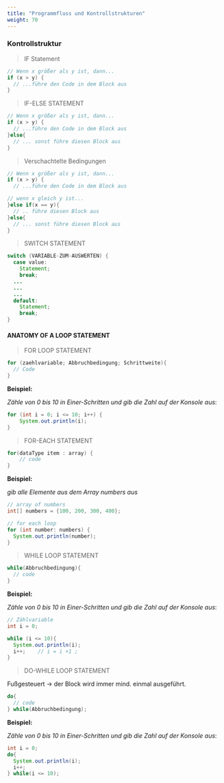 ```yaml
---
title: "Programmfluss und Kontrollstrukturen"
weight: 70
---
```


### Kontrollstruktur
> IF Statement
```java
// Wenn x größer als y ist, dann...
if (x > y) {
  // ...führe den Code in dem Block aus
}
```

> IF-ELSE STATEMENT
```java
// Wenn x größer als y ist, dann...
if (x > y) {
  // ...führe den Code in dem Block aus
}else{
  // ... sonst führe diesen Block aus
}
```

> Verschachtelte Bedingungen
```java
// Wenn x größer als y ist, dann...
if (x > y) {
  // ...führe den Code in dem Block aus

// wenn x gleich y ist...
}else if(x == y){
  // .. führe diesen Block aus
}else{
  // ... sonst führe diesen Block aus
}
```

> SWITCH STATEMENT
```java
switch (VARIABLE-ZUM-AUSWERTEN) {
  case value:
    Statement;
    break;
  ...
  ...
  ...
  default:
    Statement;
    break;
}
```

#### ANATOMY OF A LOOP  STATEMENT
> FOR LOOP STATEMENT
```java
for (zaehlvariable; Abbruchbedingung; Schrittweite){
  // Code
}
```
**Beispiel:**

_Zähle von 0 bis 10 in Einer-Schritten und gib die Zahl auf der Konsole aus_:

```java
for (int i = 0; i <= 10; i++) {
    System.out.println(i);
}
```

> FOR-EACH STATEMENT
```java
for(dataType item : array) {
    // code
}
```
**Beispiel:**

_gib alle Elemente aus dem Array numbers aus_

```java
// array of numbers
int[] numbers = {100, 200, 300, 400};

// for each loop
for (int number: numbers) {
  System.out.println(number);
}
```

> WHILE LOOP STATEMENT
```java
while(Abbruchbedingung){
  // code
}
```
**Beispiel:**

_Zähle von 0 bis 10 in Einer-Schritten und gib die Zahl auf der Konsole aus_:

```java
// Zählvariable
int i = 0;

while (i <= 10){
  System.out.println(i);
  i++;    // i = i +1 ;
}
```

> DO-WHILE LOOP STATEMENT

Fußgesteuert -> der Block wird immer mind. einmal ausgeführt.

```java
do{
  // code
} while(Abbruchbedingung);
```

**Beispiel:**

_Zähle von 0 bis 10 in Einer-Schritten und gib die Zahl auf der Konsole aus_:

```java
int i = 0;
do{
  System.out.println(i);
  i++;
} while(i <= 10);
```
